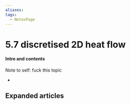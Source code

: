 ```yaml
---
aliases: 
tags:
  - NotesPage
---
```


# 5.7 discretised 2D heat flow

#### Intro and contents
Note to self: fuck this topic

- 


## Expanded articles

